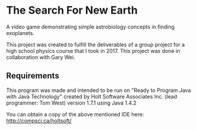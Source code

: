 #  The Search For New Earth

A video game demonstrating simple astrobiology concepts in finding exoplanets.

This project was created to fulfill the deliverables of a group project for a high school physics course that I took in 2017. This project was done in collaboration with Gary Wei. 

## Requirements

This program was made and intended to be run on "Ready to Program Java with Java Technology" created by Holt Software Associates Inc. (lead programmer: Tom West) version 1.7.1 using Java 1.4.2

You can obtain a copy of the above mentioned IDE here: http://compsci.ca/holtsoft/
